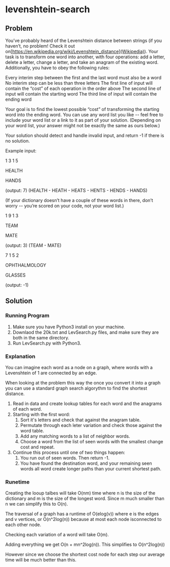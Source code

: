 # levenshtein-search

## Problem
You’ve probably heard of the Levenshtein distance between strings (if you haven’t, no problem! Check it out on[https://en.wikipedia.org/wiki/Levenshtein_distance](Wikipedia)).  Your task is to transform one word into another, with four operations: add a letter, delete a letter, change a letter, and take an anagram of the existing word.  Additionally, you have to obey the following rules:

Every interim step between the first and the last word must also be a word
No interim step can be less than three letters
The first line of input will contain the “cost” of each operation in the order above
The second line of input will contain the starting word
The third line of input will contain the ending word

Your goal is to find the lowest possible “cost” of transforming the starting word into the ending word.  You can use any word list you like -- feel free to include your word list or a link to it as part of your solution. (Depending on your word list, your answer might not be exactly the same as ours below.)

Your solution should detect and handle invalid input, and return -1 if there is no solution.

Example input:

1 3 1 5

HEALTH

HANDS

(output: 7) (HEALTH - HEATH - HEATS - HENTS - HENDS - HANDS)

(If your dictionary doesn’t have a couple of these words in there, don’t worry -- you’re scored on your code, not your word list.)

1 9 1 3

TEAM

MATE

(output: 3) (TEAM - MATE)


7 1 5 2

OPHTHALMOLOGY

GLASSES

(output: -1)


## Solution
### Running Program
1. Make sure you have Python3 install on your machine.
1. Downlaod the 20k.txt and LevSearch.py files, and make sure they are both in the same directory.
2. Run LevSearch.py with Python3.

### Explanation
You can imagine each word as a node on a graph, where words with a Levenshtein of 1 are connected by an edge.

When looking at the problem this way the once you convert it into a graph you can use a standard graph search algorythm to find the shortest distance.

1. Read in data and create lookup tables for each word and the anagrams of each word.
2. Starting with the first word:
   1. Sort it's letters and check that against the anagram table.
   2. Permutate through each leter variation and check those against the word table.
   3. Add any matching words to a list of neighbor words.
   4. Choose a word from the list of seen words with the smallest change cost and repeat.
3. Continue this process until one of two things happen:
   1. You run out of seen words. Then return -1.
   2. You have found the destination word, and your remaining seen words all word create longer paths than your current shortest path.

### Runetime
Creating the looup talbes will take O(nm) time where n is the size of the dictionary and m is the size of the longest word. Since m much smaller than n we can simplify this to O(n).

The traversal of a graph has a runtime of O(elog(v)) where e is the edges and v vertices, or O(n^2log(n)) because at most each node isconnected to each other node.

Checking each variation of a word will take O(m).

Adding everything we get O(n + mn^2log(n)). This simplifies to O(n^2log(n))

However since we choose the shortest cost node for each step our average time will be much better than this.
